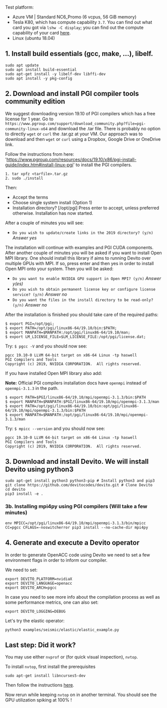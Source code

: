 
Test platform:
* Azure VM | Standard NC6_Promo (6 vcpus, 56 GiB memory)
 * Tesla K80, which has compute capability `3.7`. You can find out what card you got via `lshw -C display`; you can find out the compute capability of your card [here](https://en.wikipedia.org/wiki/CUDA#GPUs_supported).
* Linux (ubuntu 18.04)

## 1. Install build essentials (gcc, make, ...), libelf.

```
sudo apt update
sudo apt install build-essential
sudo apt-get install -y libelf-dev libffi-dev
sudo apt install -y pkg-config
```

## 2. Download and install PGI compiler tools community edition

We suggest downloading version 19.10 of PGI compilers which has a free license for 1 year.
Go to `https://www.pgroup.com/support/download_community.php?file=pgi-community-linux-x64`
and download the .tar file.
There is probably no option to directly `wget` or `curl` the .tar.gz at your VM.
Our approach was to download and then `wget` or `curl` using a Dropbox, Google Drive or OneDrive link.

Follow the instructions from here:
'https://www.pgroup.com/resources/docs/19.10/x86/pgi-install-guide/index.htm#install-linux-pgi'
to install the PGI compilers.
```
1. tar xpfz <tarfile>.tar.gz
2. sudo ./install
```
Then: 
- Accept the terms
- Choose single system install (Option 1)
- Installation directory? [/opt/pgi] Press enter to accept, unless preferred otherwise.
Installation has now started.

After a couple of minutes you will see:
- `Do you wish to update/create links in the 2019 directory? (y/n)` *Answer yes*

The installation will continue with examples and PGI CUDA components.
After another couple of minutes you will be asked if you want to install Open MPI library.
One should install this library if aims to running Devito over multiple GPUs with MPI.
If so, press enter and then yes in order to install Open MPI onto your system.
Then you will be asked:
- `Do you want to enable NVIDIA GPU support in Open MPI? (y/n)` *Answer y(es)*
- `Do you wish to obtain permanent license key or configure license service? (y/n)` *Answer no*
- `Do you want the files in the install directory to be read-only? (y/n)` *Answer no*

After the installation is finished you should take care of the required paths:
```
$ export PGI=/opt/pgi;
$ export PATH=/opt/pgi/linux86-64/19.10/bin:$PATH;
$ export MANPATH=$MANPATH:/opt/pgi/linux86-64/19.10/man;
$ export LM_LICENSE_FILE=$LM_LICENSE_FILE:/opt/pgi/license.dat; 
```

Try: `$ pgcc -V` and you should now see:
```
pgcc 19.10-0 LLVM 64-bit target on x86-64 Linux -tp haswell 
PGI Compilers and Tools
Copyright (c) 2019, NVIDIA CORPORATION.  All rights reserved.
```

If you have installed Open MPI library also add:

**Note:** Official PGI compilers installation docs have `openmpi` instead of `openmpi-3.1.3` in the path.
```
$ export PATH=$PGI/linux86-64/19.10/mpi/openmpi-3.1.3/bin:$PATH
$ export MANPATH=$MANPATH:$PGI/linux86-64/19.10/mpi/openmpi-3.1.3/man
$ export PATH=/opt/pgi/linux86-64/19.10/bin:opt/pgi/linux86-64/19.10/mpi/openmpi-3.1.3/bin:$PATH
$ export MANPATH=$MANPATH:/opt/pgi/linux86-64/19.10/mpi/openmpi-3.1.3/man
```
Try: `$ mpicc --version` and you should now see:
```
pgcc 19.10-0 LLVM 64-bit target on x86-64 Linux -tp haswell 
PGI Compilers and Tools
Copyright (c) 2019, NVIDIA CORPORATION.  All rights reserved.
```

## 3. Download and install Devito. We will install Devito using python3
```
sudo apt-get install python3 python3-pip # Install python3 and pip3
git clone https://github.com/devitocodes/devito.git # Clone Devito
cd devito
pip3 install -e .
```

### 3b. Installing mpi4py using PGI compilers (Will take a few minutes)
```
env MPICC=/opt/pgi/linux86-64/19.10/mpi/openmpi-3.1.3/bin/mpicc CC=pgcc CFLAGS=-noswitcherror pip3 install --no-cache-dir mpi4py
```


## 4. Generate and execute a Devito operator
In order to generate OpenACC code using Devito we need to set a few environment flags in order to inform our compiler.

We need to set:
```
export DEVITO_PLATFORM=nvidiaX
export DEVITO_LANGUAGE=openacc
export DEVITO_ARCH=pgcc
```

In case you need to see more info about the compilation process as well as some performance metrics, one can also set:
```
export DEVITO_LOGGING=DEBUG
```

Let's try the elastic operator:
```
python3 examples/seismic/elastic/elastic_example.py
```

## Last step: Did it work?

You may use either `nvprof` or (for quick visual inspection), `nvtop`. 

To install `nvtop`, first install the prerequisites

```
sudo apt-get install libncurses5-dev
```

Then follow the instructions [here](https://github.com/Syllo/nvtop#nvtop-build).

Now rerun while keeping `nvtop` on in another terminal. You should see the GPU utilization spiking at 100% !

